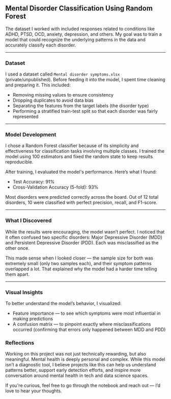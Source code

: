## Mental Disorder Classification Using Random Forest

The dataset I worked with included responses related to conditions like ADHD, PTSD, OCD, anxiety, depression, and others. My goal was to train a model that could recognize the underlying patterns in the data and accurately classify each disorder.

---

### Dataset

I used a dataset called `Mental disorder symptoms.xlsx` (private/unpublished). Before feeding it into the model, I spent time cleaning and preparing it. This included:
- Removing missing values to ensure consistency
- Dropping duplicates to avoid data bias
- Separating the features from the target labels (the disorder type)
- Performing a stratified train-test split so that each disorder was fairly represented

---

### Model Development

I chose a Random Forest classifier because of its simplicity and effectiveness for classification tasks involving multiple classes. I trained the model using 100 estimators and fixed the random state to keep results reproducible.

After training, I evaluated the model's performance. Here’s what I found:
- Test Accuracy: 91%
- Cross-Validation Accuracy (5-fold): 93%

Most disorders were predicted correctly across the board. Out of 12 total disorders, 10 were classified with perfect precision, recall, and F1-score.

---

### What I Discovered

While the results were encouraging, the model wasn’t perfect. I noticed that it often confused two specific disorders: Major Depressive Disorder (MDD) and Persistent Depressive Disorder (PDD). Each was misclassified as the other once.

This made sense when I looked closer — the sample size for both was extremely small (only two samples each), and their symptom patterns overlapped a lot. That explained why the model had a harder time telling them apart.

---

### Visual Insights

To better understand the model’s behavior, I visualized:
- Feature importance — to see which symptoms were most influential in making predictions
- A confusion matrix — to pinpoint exactly where misclassifications occurred (confirming that errors only happened between MDD and PDD)


### Reflections

Working on this project was not just technically rewarding, but also meaningful. Mental health is deeply personal and complex. While this model isn’t a diagnostic tool, I believe projects like this can help us understand patterns better, support early detection efforts, and inspire more conversation around mental health in tech and data science spaces.

If you're curious, feel free to go through the notebook and reach out — I’d love to hear your thoughts.
